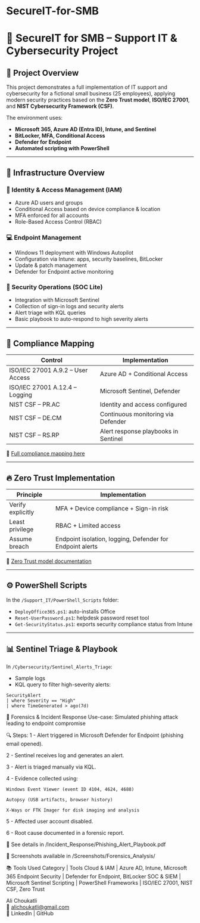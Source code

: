 # SecureIT-for-SMB
# 💼 SecureIT for SMB – Support IT & Cybersecurity Project

## 🎯 Project Overview
This project demonstrates a full implementation of IT support and cybersecurity for a fictional small business (25 employees), applying modern security practices based on the **Zero Trust model**, **ISO/IEC 27001**, and **NIST Cybersecurity Framework (CSF)**.

The environment uses:
- **Microsoft 365, Azure AD (Entra ID), Intune, and Sentinel**
- **BitLocker, MFA, Conditional Access**
- **Defender for Endpoint**
- **Automated scripting with PowerShell**

---

## 🧱 Infrastructure Overview

### 👥 Identity & Access Management (IAM)
- Azure AD users and groups
- Conditional Access based on device compliance & location
- MFA enforced for all accounts
- Role-Based Access Control (RBAC)

### 💻 Endpoint Management
- Windows 11 deployment with Windows Autopilot
- Configuration via Intune: apps, security baselines, BitLocker
- Update & patch management
- Defender for Endpoint active monitoring

### 🔐 Security Operations (SOC Lite)
- Integration with Microsoft Sentinel
- Collection of sign-in logs and security alerts
- Alert triage with KQL queries
- Basic playbook to auto-respond to high severity alerts

---

## 📜 Compliance Mapping

| Control | Implementation |
|--------|----------------|
| ISO/IEC 27001 A.9.2 – User Access | Azure AD + Conditional Access |
| ISO/IEC 27001 A.12.4 – Logging | Microsoft Sentinel, Defender |
| NIST CSF – PR.AC | Identity and access configured |
| NIST CSF – DE.CM | Continuous monitoring via Defender |
| NIST CSF – RS.RP | Alert response playbooks in Sentinel |

📄 [Full compliance mapping here](./Cybersecurity/Compliance_Mapping_ISO_NIST.md)

---

## 🔥 Zero Trust Implementation

| Principle | Implementation |
|----------|----------------|
| Verify explicitly | MFA + Device compliance + Sign-in risk |
| Least privilege | RBAC + Limited access |
| Assume breach | Endpoint isolation, logging, Defender for Endpoint alerts |

📄 [Zero Trust model documentation](./Cybersecurity/ZeroTrust_Model.md)

---

## ⚙️ PowerShell Scripts

In the `/Support_IT/PowerShell_Scripts` folder:
- `DeployOffice365.ps1`: auto-installs Office
- `Reset-UserPassword.ps1`: helpdesk password reset tool
- `Get-SecurityStatus.ps1`: exports security compliance status from Intune

---

## 📊 Sentinel Triage & Playbook

In `/Cybersecurity/Sentinel_Alerts_Triage`:
- Sample logs
- KQL query to filter high-severity alerts:
```kql
SecurityAlert 
| where Severity == "High" 
| where TimeGenerated > ago(7d)
```

🧪 Forensics & Incident Response
Use-case: Simulated phishing attack leading to endpoint compromise

🔍 Steps:
1 - Alert triggered in Microsoft Defender for Endpoint (phishing email opened).

2 - Sentinel receives log and generates an alert.

3 - Alert is triaged manually via KQL.

4 - Evidence collected using:

    Windows Event Viewer (event ID 4104, 4624, 4688)

    Autopsy (USB artifacts, browser history)

    X-Ways or FTK Imager for disk imaging and analysis

5 - Affected user account disabled.

6 - Root cause documented in a forensic report.

📁 See details in /Incident_Response/Phishing_Alert_Playbook.pdf

📸 Screenshots available in /Screenshots/Forensics_Analysis/

📚 Tools Used
Category    | Tools
Cloud & IAM  |	Azure AD, Intune, Microsoft 365
Endpoint Security |	Defender for Endpoint, BitLocker
SOC & SIEM	| Microsoft Sentinel
Scripting |	PowerShell
Frameworks | ISO/IEC 27001, NIST CSF, Zero Trust

Ali Choukatli  
📧 alichoukatli@gmail.com  
🔗 LinkedIn | GitHub



